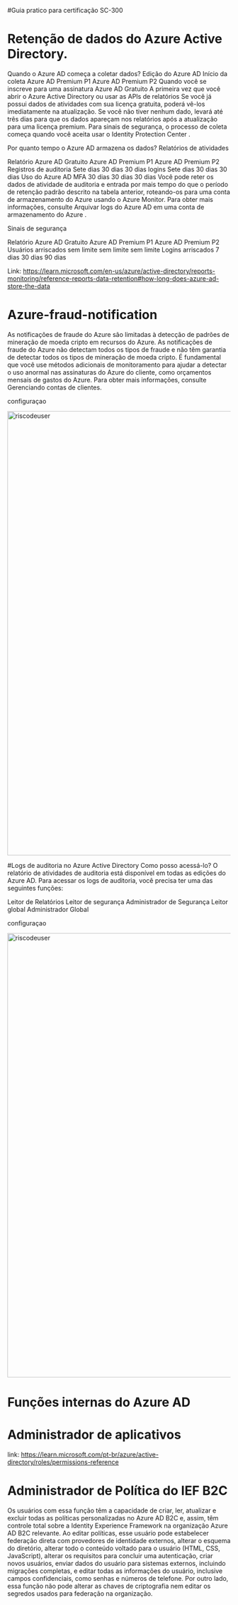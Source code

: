 
#Guia pratico para certificação SC-300

# Retenção de dados do Azure Active Directory.

Quando o Azure AD começa a coletar dados?
Edição do Azure AD	Início da coleta
Azure AD Premium P1
Azure AD Premium P2	Quando você se inscreve para uma assinatura
Azure AD Gratuito	A primeira vez que você abrir o Azure Active Directory ou usar as APIs de relatórios
Se você já possui dados de atividades com sua licença gratuita, poderá vê-los imediatamente na atualização. Se você não tiver nenhum dado, levará até três dias para que os dados apareçam nos relatórios após a atualização para uma licença premium. Para sinais de segurança, o processo de coleta começa quando você aceita usar o Identity Protection Center .

Por quanto tempo o Azure AD armazena os dados?
Relatórios de atividades

Relatório	Azure AD Gratuito	Azure AD Premium P1	Azure AD Premium P2
Registros de auditoria	Sete dias	30 dias	30 dias
logins	Sete dias	30 dias	30 dias
Uso do Azure AD MFA	30 dias	30 dias	30 dias
Você pode reter os dados de atividade de auditoria e entrada por mais tempo do que o período de retenção padrão descrito na tabela anterior, roteando-os para uma conta de armazenamento do Azure usando o Azure Monitor. Para obter mais informações, consulte Arquivar logs do Azure AD em uma conta de armazenamento do Azure .

Sinais de segurança

Relatório	Azure AD Gratuito	Azure AD Premium P1	Azure AD Premium P2
Usuários arriscados	sem limite	sem limite	sem limite
Logins arriscados	7 dias	30 dias	90 dias


Link: https://learn.microsoft.com/en-us/azure/active-directory/reports-monitoring/reference-reports-data-retention#how-long-does-azure-ad-store-the-data

# Azure-fraud-notification

As notificações de fraude do Azure são limitadas à detecção de padrões de mineração de moeda cripto em recursos do Azure. As notificações de fraude do Azure não detectam todos os tipos de fraude e não têm garantia de detectar todos os tipos de mineração de moeda cripto. É fundamental que você use métodos adicionais de monitoramento para ajudar a detectar o uso anormal nas assinaturas do Azure do cliente, como orçamentos mensais de gastos do Azure. Para obter mais informações, consulte Gerenciando contas de clientes.

configuraçao 
</p>
<img src="https://user-images.githubusercontent.com/91704169/230609836-fef57a64-1c68-49bb-a829-9f58dd98f20e.png" max-width="100px" width="1000px" align="centter" alt="riscodeuser">

#Logs de auditoria no Azure Active Directory
Como posso acessá-lo?
O relatório de atividades de auditoria está disponível em todas as edições do Azure AD. Para acessar os logs de auditoria, você precisa ter uma das seguintes funções:


Leitor de Relatórios
Leitor de segurança
Administrador de Segurança
Leitor global
Administrador Global

configuraçao 
</p>
<img src="https://user-images.githubusercontent.com/91704169/230627260-94a9eb3c-d893-4d74-aaab-19c20f26e136.png" max-width="100px" width="1000px" align="centter" alt="riscodeuser">

# Funções internas do Azure AD
# Administrador de aplicativos

link: https://learn.microsoft.com/pt-br/azure/active-directory/roles/permissions-reference


# Administrador de Política do IEF B2C

Os usuários com essa função têm a capacidade de criar, ler, atualizar e excluir todas as políticas personalizadas no Azure AD B2C e, assim, têm controle total sobre a Identity Experience Framework na organização Azure AD B2C relevante. Ao editar políticas, esse usuário pode estabelecer federação direta com provedores de identidade externos, alterar o esquema do diretório, alterar todo o conteúdo voltado para o usuário (HTML, CSS, JavaScript), alterar os requisitos para concluir uma autenticação, criar novos usuários, enviar dados do usuário para sistemas externos, incluindo migrações completas, e editar todas as informações do usuário, inclusive campos confidenciais, como senhas e números de telefone. Por outro lado, essa função não pode alterar as chaves de criptografia nem editar os segredos usados para federação na organização.
